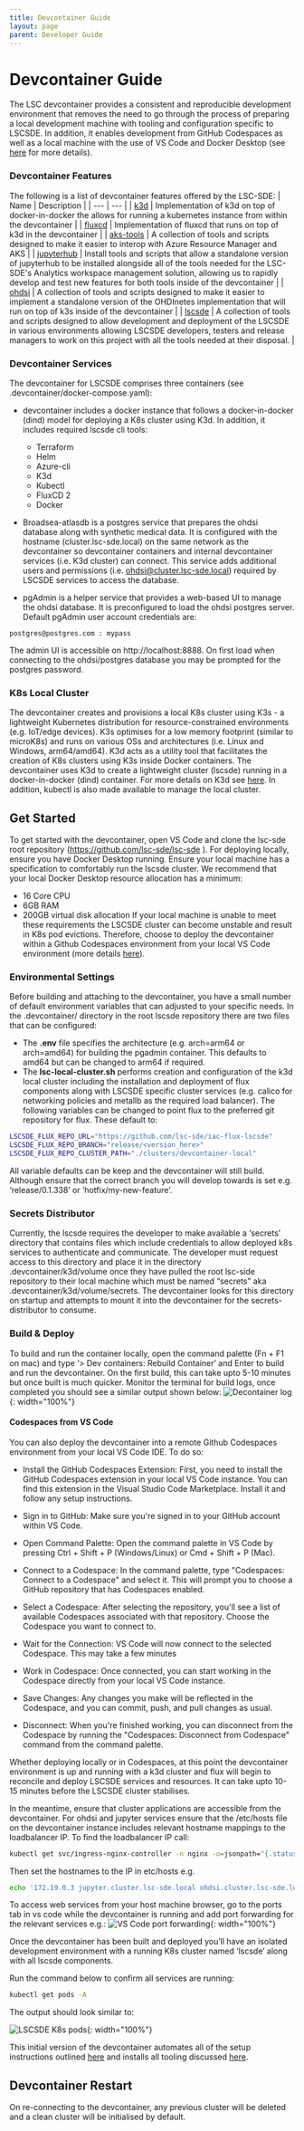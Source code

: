 ```yaml
---
title: Devcontainer Guide
layout: page
parent: Developer Guide
---
```

# Devcontainer Guide
The LSC devcontainer provides a consistent and reproducible development environment that removes the need to go through the process of preparing a local development machine with tooling and configuration specific to LSCSDE. In addition, it enables development from GitHub Codespaces as well as a local machine with the use of VS Code and Docker Desktop (see [here](https://code.visualstudio.com/docs/devcontainers/containers) for more details).

### Devcontainer Features

The following is a list of devcontainer features offered by the LSC-SDE:
| Name | Description |
| --- | --- |
| [k3d](./Devcontainer/Features/k3d.md) | Implementation of k3d on top of docker-in-docker the allows for running a kubernetes instance from within the devcontainer |
| [fluxcd](./Devcontainer/Features/fluxcd.md) | Implementation of fluxcd that runs on top of k3d in the devcontainer |
| [aks-tools](./Devcontainer/Features/aks-tools.md) | A collection of tools and scripts designed to make it easier to interop with Azure Resource Manager and AKS |
| [jupyterhub](./Devcontainer/Features/jupyterhub.md) | Install tools and scripts that allow a standalone version of jupyterhub to be installed alongside all of the tools needed for the LSC-SDE's Analytics workspace management solution, allowing us to rapidly develop and test new features for both tools inside of the devcontainer |
| [ohdsi](./Devcontainer/Features/ohdsi.md) | A collection of tools and scripts designed to make it easier to implement a standalone version of the OHDInetes implementation that will run on top of k3s inside of the devcontainer |
| [lscsde](./Devcontainer/Features/lscsde.md) | A collection of tools and scripts designed to allow development and deployment of the LSCSDE in various environments allowing LSCSDE developers, testers and release managers to work on this project with all the tools needed at their disposal. |

### Devcontainer Services
The devcontainer for LSCSDE comprises three containers (see .devcontainer/docker-compose.yaml):
- devcontainer includes a docker instance that follows a docker-in-docker (dind) model for deploying a K8s cluster using K3d. In addition, it includes required lscsde cli tools:
    - Terraform
    - Helm
    - Azure-cli
    - K3d
    - Kubectl
    - FluxCD 2
    - Docker

- Broadsea-atlasdb is a postgres service that prepares the ohdsi database along with synthetic medical data. It is configured with the hostname (cluster.lsc-sde.local) on the same network as the devcontainer so devcontainer containers and internal devcontainer services (i.e. K3d cluster) can connect. This service adds additional users and permissions (i.e. ohdsi@cluster.lsc-sde.local) required by LSCSDE services to access the database. 
- pgAdmin is a helper service that provides a web-based UI to manage the ohdsi database. It is preconfigured to load the ohdsi postgres server. Default pgAdmin user account credentials are:

```
postgres@postgres.com : mypass 
```

The admin UI is accessible on http://localhost:8888. On first load when connecting to the ohdsi/postgres database you may be prompted for the postgres password.

### K8s Local Cluster
The devcontainer creates and provisions a local K8s cluster using K3s - a lightweight Kubernetes distribution for resource-constrained environments (e.g.  IoT/edge devices). K3s optimises for a low memory footprint (similar to microK8s) and runs on various OSs and architectures (i.e. Linux and Windows, arm64/amd64). K3d acts as a utility tool that facilitates the creation of K8s clusters using K3s inside Docker containers. The devcontainer uses K3d to create a lightweight cluster (lscsde) running in a docker-in-docker (dind) container. For more details on K3d see [here](https://k3d.io/v5.6.3/). In addition, kubectl is also made available to manage the local cluster.


## Get Started
To get started with the devcontainer, open VS Code and clone the lsc-sde root repository (https://github.com/lsc-sde/lsc-sde ). For deploying locally, ensure you have Docker Desktop running. Ensure your local machine has a specification to comfortably run the lscsde cluster. We recommend that your local Docker Desktop resource allocation has a minimum:
- 16 Core CPU
- 6GB RAM
- 200GB virtual disk allocation
If your local machine is unable to meet these requirements the LSCSDE cluster can become unstable and result in K8s pod evictions. Therefore, choose to deploy the devcontainer within a Github Codespaces environment from your local VS Code environment (more details [here](https://docs.github.com/en/codespaces/developing-in-a-codespace/using-github-codespaces-in-visual-studio-code)).

### Environmental Settings
Before building and attaching to the devcontainer, you have a small number of default environment variables that can adjusted to your specific needs.
In the .devcontainer/ directory in the root lscsde repository there are two files that can be configured:
- The **.env** file specifies the architecture (e.g.  arch=arm64 or arch=amd64) for building the pgadmin container. This defaults to amd64 but can be changed to arm64 if required.
- The **lsc-local-cluster.sh** performs creation and configuration of the k3d local cluster including the installation and deployment of flux components along with LSCSDE specific cluster services (e.g. calico for networking policies and metallb as the required load balancer). The following variables can be changed to point flux to the preferred git repository for flux. These default to:

```bash
LSCSDE_FLUX_REPO_URL="https://github.com/lsc-sde/iac-flux-lscsde"
LSCSDE_FLUX_REPO_BRANCH="release/<version_here>"
LSCSDE_FLUX_REPO_CLUSTER_PATH="./clusters/devcontainer-local"
```

All variable defaults can be keep and the devcontainer will still build. Although ensure that the correct branch you will develop towards is set e.g. ‘release/0.1.338’ or  ‘hotfix/my-new-feature’.

### Secrets Distributor
Currently, the lscsde requires the developer to make available a ‘secrets’ directory that contains files which include credentials to allow deployed k8s services to authenticate and communicate. The developer must request access to this directory and place it in the directory .devcontainer/k3d/volume once they have pulled the root lsc-side repository to their local machine which must be named “secrets” aka .devcontainer/k3d/volume/secrets. The devcontainer looks for this directory on startup and attempts to mount it into the devcontainer for the secrets-distributor to consume.

### Build & Deploy
To build and run the container locally, open the command palette (Fn + F1 on mac) and type ‘> Dev containers: Rebuild Container’ and Enter to build and run the devcontainer. On the first build, this can take upto 5-10 minutes but once built is much quicker. Monitor the terminal for build logs, once completed you should see a similar output shown below:
![Decontainer log](img/cluster-log-complete.png){: width="100%"}

#### Codespaces from VS Code
You can also deploy the devcontainer into a remote Github Codespaces environment from your local VS Code IDE. To do so:
- Install the GitHub Codespaces Extension: First, you need to install the GitHub Codespaces extension in your local VS Code instance. You can find this extension in the Visual Studio Code Marketplace. Install it and follow any setup instructions.

- Sign in to GitHub: Make sure you're signed in to your GitHub account within VS Code.

- Open Command Palette: Open the command palette in VS Code by pressing Ctrl + Shift + P (Windows/Linux) or Cmd + Shift + P (Mac).

- Connect to a Codespace: In the command palette, type "Codespaces: Connect to a Codespace" and select it. This will prompt you to choose a GitHub repository that has Codespaces enabled.

- Select a Codespace: After selecting the repository, you'll see a list of available Codespaces associated with that repository. Choose the Codespace you want to connect to.

- Wait for the Connection: VS Code will now connect to the selected Codespace. This may take a few minutes

- Work in Codespace: Once connected, you can start working in the Codespace directly from your local VS Code instance.

- Save Changes: Any changes you make will be reflected in the Codespace, and you can commit, push, and pull changes as usual.

- Disconnect: When you're finished working, you can disconnect from the Codespace by running the "Codespaces: Disconnect from Codespace" command from the command palette. 

Whether deploying locally or in Codespaces, at this point the devcontainer environment is up and running with a k3d cluster and flux will begin to reconcile and deploy LSCSDE services and resources. It can take upto 10-15 minutes before the LSCSDE cluster stabilises.

In the meantime, ensure that cluster applications are accessible from the devcontainer. For ohdsi and jupyter services ensure that the /etc/hosts file on the devcontainer instance includes relevant hostname mappings to the loadbalancer IP. To find the loadbalancer IP call:

```bash
kubectl get svc/ingress-nginx-controller -n nginx -o=jsonpath="{.status.loadBalancer.ingress[0].ip}"
```
Then set the hostnames to the IP in etc/hosts e.g. 

```bash
echo '172.19.0.3 jupyter.cluster.lsc-sde.local ohdsi.cluster.lsc-sde.local' >> /etc/hosts
```

To access web services from your host machine browser, go to the ports tab in vs code while the devcontainer is running and add port forwarding for the relevant services e.g.:
![VS Code port forwarding](img/port-forwarding.png){: width="100%"}

Once the devcontainer has been built and deployed you’ll have an isolated development environment with a running K8s cluster named ‘lscsde’ along with all lscsde components.

Run the command below to confirm all services are running:
```bash
kubectl get pods -A
```
The output should look similar to:

![LSCSDE K8s pods](img/k8s-pods.png){: width="100%"}

This initial version of the devcontainer automates all of the setup instructions outlined [here](./New-Environment.md) and installs all tooling discussed [here](../../Developers.md).

## Devcontainer Restart
On re-connecting to the devcontainer, any previous cluster will be deleted and a clean cluster will be initialised by default.
